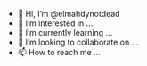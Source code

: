 - 👋 Hi, I’m @elmahdynotdead
- 👀 I’m interested in ...
- 🌱 I’m currently learning ...
- 💞️ I’m looking to collaborate on ...
- 📫 How to reach me ...

<!---
elmahdynotdead/elmahdynotdead is a ✨ special ✨ repository because its `README.md` (this file) appears on your GitHub profile.
You can click the Preview link to take a look at your changes.
--->

